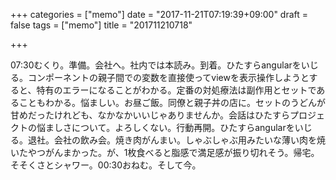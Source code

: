 +++
categories = ["memo"]
date = "2017-11-21T07:19:39+09:00"
draft = false
tags = ["memo"]
title = "201711210718"

+++

07:30むくり。準備。会社へ。社内では本読み。到着。ひたすらangularをいじる。コンポーネントの親子間での変数を直接使ってviewを表示操作しようとすると、特有のエラーになることがわかる。定番の対処療法は副作用とセットであることもわかる。悩ましい。お昼ご飯。同僚と親子丼の店に。セットのうどんが甘めだったけれども、なかなかいいじゃありませんか。会話はひたすらプロジェクトの悩ましさについて。よろしくない。行動再開。ひたすらangularをいじる。退社。会社の飲み会。焼き肉がんまい。しゃぶしゃぶ用みたいな薄い肉を焼いたやつがんまかった。が、1枚食べると脂感で満足感が振り切れそう。帰宅。そそくさとシャワー。00:30おねむ。そして今。
